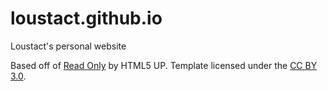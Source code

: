 # loustact.github.io
Loustact's personal website

Based off of [Read Only](https://html5up.net/read-only) by HTML5 UP. Template licensed under the [CC BY 3.0](https://creativecommons.org/licenses/by/3.0/).
